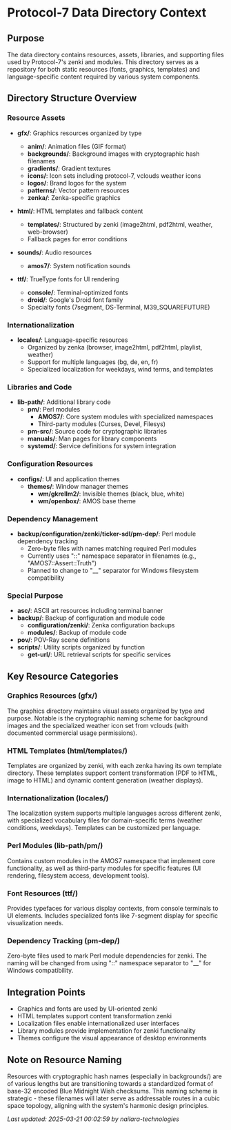 # Protocol-7 Data Directory Context

## Purpose
The data directory contains resources, assets, libraries, and supporting files used by Protocol-7's zenki and modules. This directory serves as a repository for both static resources (fonts, graphics, templates) and language-specific content required by various system components.

## Directory Structure Overview

### Resource Assets
- **gfx/**: Graphics resources organized by type
  - **anim/**: Animation files (GIF format)
  - **backgrounds/**: Background images with cryptographic hash filenames
  - **gradients/**: Gradient textures
  - **icons/**: Icon sets including protocol-7, vclouds weather icons
  - **logos/**: Brand logos for the system
  - **patterns/**: Vector pattern resources
  - **zenka/**: Zenka-specific graphics

- **html/**: HTML templates and fallback content
  - **templates/**: Structured by zenki (image2html, pdf2html, weather, web-browser)
  - Fallback pages for error conditions

- **sounds/**: Audio resources
  - **amos7/**: System notification sounds

- **ttf/**: TrueType fonts for UI rendering
  - **console/**: Terminal-optimized fonts
  - **droid/**: Google's Droid font family
  - Specialty fonts (7segment, DS-Terminal, M39_SQUAREFUTURE)

### Internationalization
- **locales/**: Language-specific resources
  - Organized by zenka (browser, image2html, pdf2html, playlist, weather)
  - Support for multiple languages (bg, de, en, fr)
  - Specialized localization for weekdays, wind terms, and templates

### Libraries and Code
- **lib-path/**: Additional library code
  - **pm/**: Perl modules
    - **AMOS7/**: Core system modules with specialized namespaces
    - Third-party modules (Curses, Devel, Filesys)
  - **pm-src/**: Source code for cryptographic libraries
  - **manuals/**: Man pages for library components
  - **systemd/**: Service definitions for system integration

### Configuration Resources
- **configs/**: UI and application themes
  - **themes/**: Window manager themes
    - **wm/gkrellm2/**: Invisible themes (black, blue, white)
    - **wm/openbox/**: AMOS base theme

### Dependency Management
- **backup/configuration/zenki/ticker-sdl/pm-dep/**: Perl module dependency tracking
  - Zero-byte files with names matching required Perl modules
  - Currently uses "::" namespace separator in filenames (e.g., "AMOS7::Assert::Truth")
  - Planned to change to "__" separator for Windows filesystem compatibility

### Special Purpose
- **asc/**: ASCII art resources including terminal banner
- **backup/**: Backup of configuration and module code
  - **configuration/zenki/**: Zenka configuration backups
  - **modules/**: Backup of module code
- **pov/**: POV-Ray scene definitions
- **scripts/**: Utility scripts organized by function
  - **get-url/**: URL retrieval scripts for specific services

## Key Resource Categories

### Graphics Resources (gfx/)
The graphics directory maintains visual assets organized by type and purpose. Notable is the cryptographic naming scheme for background images and the specialized weather icon set from vclouds (with documented commercial usage permissions).

### HTML Templates (html/templates/)
Templates are organized by zenki, with each zenka having its own template directory. These templates support content transformation (PDF to HTML, image to HTML) and dynamic content generation (weather displays).

### Internationalization (locales/)
The localization system supports multiple languages across different zenki, with specialized vocabulary files for domain-specific terms (weather conditions, weekdays). Templates can be customized per language.

### Perl Modules (lib-path/pm/)
Contains custom modules in the AMOS7 namespace that implement core functionality, as well as third-party modules for specific features (UI rendering, filesystem access, development tools).

### Font Resources (ttf/)
Provides typefaces for various display contexts, from console terminals to UI elements. Includes specialized fonts like 7-segment display for specific visualization needs.

### Dependency Tracking (pm-dep/)
Zero-byte files used to mark Perl module dependencies for zenki. The naming will be changed from using "::" namespace separator to "__" for Windows compatibility.

## Integration Points

- Graphics and fonts are used by UI-oriented zenki
- HTML templates support content transformation zenki
- Localization files enable internationalized user interfaces
- Library modules provide implementation for zenki functionality
- Themes configure the visual appearance of desktop environments

## Note on Resource Naming

Resources with cryptographic hash names (especially in backgrounds/) are of various lengths but are transitioning towards a standardized format of base-32 encoded Blue Midnight Wish checksums. This naming scheme is strategic - these filenames will later serve as addressable routes in a cubic space topology, aligning with the system's harmonic design principles.

_Last updated: 2025-03-21 00:02:59 by nailara-technologies_